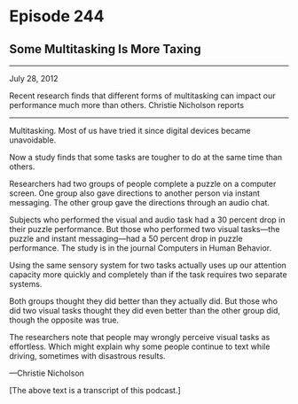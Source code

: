 # Episode 244

## Some Multitasking Is More Taxing

---

July 28, 2012

Recent research finds that different forms of multitasking can impact our performance much more than others. Christie Nicholson reports

---

Multitasking. Most of us have tried it since digital devices became unavoidable.

Now a study finds that some tasks are tougher to do at the same time than others.

Researchers had two groups of people complete a puzzle on a computer screen. One group also gave directions to another person via instant messaging. The other group gave the directions through an audio chat.

Subjects who performed the visual and audio task had a 30 percent drop in their puzzle performance. But those who performed two visual tasks—the puzzle and instant messaging—had a 50 percent drop in puzzle performance. The study is in the journal Computers in Human Behavior.

Using the same sensory system for two tasks actually uses up our attention capacity more quickly and completely than if the task requires two separate systems.

Both groups thought they did better than they actually did. But those who did two visual tasks thought they did even better than the other group did, though the opposite was true.

The researchers note that people may wrongly perceive visual tasks as effortless. Which might explain why some people continue to text while driving, sometimes with disastrous results.

—Christie Nicholson

[The above text is a transcript of this podcast.]

